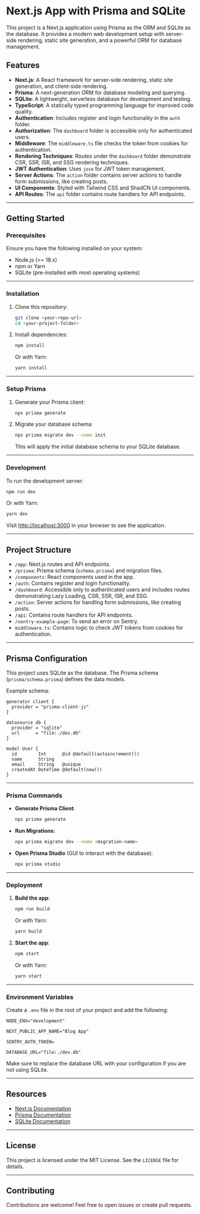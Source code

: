 # Next.js App with Prisma and SQLite

This project is a Next.js application using Prisma as the ORM and SQLite as the database. It provides a modern web development setup with server-side rendering, static site generation, and a powerful ORM for database management.

## Features

- **Next.js**: A React framework for server-side rendering, static site generation, and client-side rendering.
- **Prisma**: A next-generation ORM for database modeling and querying.
- **SQLite**: A lightweight, serverless database for development and testing.
- **TypeScript**: A statically typed programming language for improved code quality.
- **Authentication**: Includes register and login functionality in the `auth` folder.
- **Authorization**: The `dashboard` folder is accessible only for authenticated users.
- **Middleware**: The `middleware.ts` file checks the token from cookies for authentication.
- **Rendering Techniques**: Routes under the `dashboard` folder demonstrate CSR, SSR, ISR, and SSG rendering techniques.
- **JWT Authentication**: Uses `jose` for JWT token management.
- **Server Actions**: The `action` folder contains server actions to handle form submissions, like creating posts.
- **UI Components**: Styled with Tailwind CSS and ShadCN UI components.
- **API Routes**: The `api` folder contains route handlers for API endpoints.

---

## Getting Started

### Prerequisites

Ensure you have the following installed on your system:

- Node.js (>= 18.x)
- npm or Yarn
- SQLite (pre-installed with most operating systems)

---

### Installation

1. Clone this repository:

   ```bash
   git clone <your-repo-url>
   cd <your-project-folder>
   ```

2. Install dependencies:

   ```bash
   npm install
   ```

   Or with Yarn:

   ```bash
   yarn install
   ```

---

### Setup Prisma

1. Generate your Prisma client:

   ```bash
   npx prisma generate
   ```

2. Migrate your database schema:

   ```bash
   npx prisma migrate dev --name init
   ```

   This will apply the initial database schema to your SQLite database.

---

### Development

To run the development server:

```bash
npm run dev
```

Or with Yarn:

```bash
yarn dev
```

Visit [http://localhost:3000](http://localhost:3000) in your browser to see the application.

---

## Project Structure

- `/app`: Next.js routes and API endpoints.
- `/prisma`: Prisma schema (`schema.prisma`) and migration files.
- `/components`: React components used in the app.
- `/auth`: Contains register and login functionality.
- `/dashboard`: Accessible only to authenticated users and includes routes demonstrating Lazy Loading, CSR, SSR, ISR, and SSG.
- `/action`: Server actions for handling form submissions, like creating posts.
- `/api`: Contains route handlers for API endpoints.
- `/sentry-example-page`: To send an error on Sentry.
- `middleware.ts`: Contains logic to check JWT tokens from cookies for authentication.

---

## Prisma Configuration

This project uses SQLite as the database. The Prisma schema (`prisma/schema.prisma`) defines the data models.

Example schema:

```prisma
generator client {
  provider = "prisma-client-js"
}

datasource db {
  provider = "sqlite"
  url      = "file:./dev.db"
}

model User {
  id        Int      @id @default(autoincrement())
  name      String
  email     String   @unique
  createdAt DateTime @default(now())
}
```

---

### Prisma Commands

- **Generate Prisma Client**:

  ```bash
  npx prisma generate
  ```

- **Run Migrations**:

  ```bash
  npx prisma migrate dev --name <migration-name>
  ```

- **Open Prisma Studio** (GUI to interact with the database):
  ```bash
  npx prisma studio
  ```

---

### Deployment

1. **Build the app**:

   ```bash
   npm run build
   ```

   Or with Yarn:

   ```bash
   yarn build
   ```

2. **Start the app**:

   ```bash
   npm start
   ```

   Or with Yarn:

   ```bash
   yarn start
   ```

---

### Environment Variables

Create a `.env` file in the root of your project and add the following:

```env
NODE_ENV="development"

NEXT_PUBLIC_APP_NAME="Blog App"

SENTRY_AUTH_TOKEN=

DATABASE_URL="file:./dev.db"
```

Make sure to replace the database URL with your configuration if you are not using SQLite.

---

## Resources

- [Next.js Documentation](https://nextjs.org/docs)
- [Prisma Documentation](https://www.prisma.io/docs/)
- [SQLite Documentation](https://www.sqlite.org/docs.html)

---

## License

This project is licensed under the MIT License. See the `LICENSE` file for details.

---

## Contributing

Contributions are welcome! Feel free to open issues or create pull requests.
